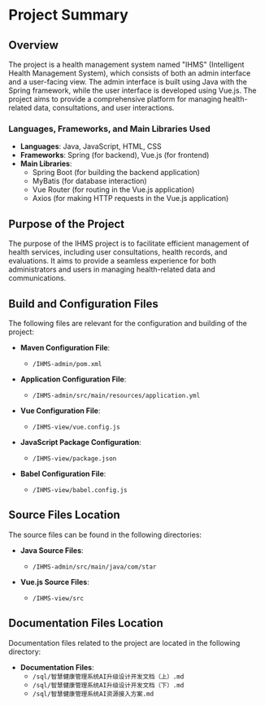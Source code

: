 # Project Summary

## Overview
The project is a health management system named "IHMS" (Intelligent Health Management System), which consists of both an admin interface and a user-facing view. The admin interface is built using Java with the Spring framework, while the user interface is developed using Vue.js. The project aims to provide a comprehensive platform for managing health-related data, consultations, and user interactions.

### Languages, Frameworks, and Main Libraries Used
- **Languages**: Java, JavaScript, HTML, CSS
- **Frameworks**: Spring (for backend), Vue.js (for frontend)
- **Main Libraries**: 
  - Spring Boot (for building the backend application)
  - MyBatis (for database interaction)
  - Vue Router (for routing in the Vue.js application)
  - Axios (for making HTTP requests in the Vue.js application)

## Purpose of the Project
The purpose of the IHMS project is to facilitate efficient management of health services, including user consultations, health records, and evaluations. It aims to provide a seamless experience for both administrators and users in managing health-related data and communications.

## Build and Configuration Files
The following files are relevant for the configuration and building of the project:

- **Maven Configuration File**: 
  - `/IHMS-admin/pom.xml`
  
- **Application Configuration File**: 
  - `/IHMS-admin/src/main/resources/application.yml`
  
- **Vue Configuration File**: 
  - `/IHMS-view/vue.config.js`
  
- **JavaScript Package Configuration**: 
  - `/IHMS-view/package.json`
  
- **Babel Configuration File**: 
  - `/IHMS-view/babel.config.js`

## Source Files Location
The source files can be found in the following directories:

- **Java Source Files**: 
  - `/IHMS-admin/src/main/java/com/star`
  
- **Vue.js Source Files**: 
  - `/IHMS-view/src`

## Documentation Files Location
Documentation files related to the project are located in the following directory:

- **Documentation Files**: 
  - `/sql/智慧健康管理系统AI升级设计开发文档（上）.md`
  - `/sql/智慧健康管理系统AI升级设计开发文档（下）.md`
  - `/sql/智慧健康管理系统AI资源接入方案.md`